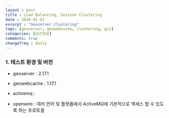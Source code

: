 ```yaml
---
layout : post
title : Load Balancing, Session Clustering
date : 2020-01-01
excerpt : "Geoserver Clustering"
tags: [geoserver, geowebcache, clustering, gis]
categories: [공간정보]
comments: true
changefreq : daily
---
```


### 1. 테스트 환경 및 버전
- geoserver : 2.17.1
- geowebcache : 1.17.1
- activemq : 
    

- openwire : 여러 언어 및 플랫폼에서 ActiveMQ에 기본적으로 액세스 할 수 있도록 하는 프로토콜
